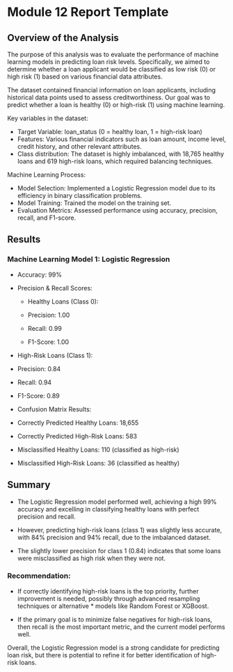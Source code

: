 # Module 12 Report Template

## Overview of the Analysis

The purpose of this analysis was to evaluate the performance of machine learning models in predicting loan risk levels. Specifically, we aimed to determine whether a loan applicant would be classified as low risk (0) or high risk (1) based on various financial data attributes.

The dataset contained financial information on loan applicants, including historical data points used to assess creditworthiness. Our goal was to predict whether a loan is healthy (0) or high-risk (1) using machine learning.

Key variables in the dataset:
* Target Variable: loan_status (0 = healthy loan, 1 = high-risk loan)
* Features: Various financial indicators such as loan amount, income level, credit history, and other relevant attributes.
* Class distribution: The dataset is highly imbalanced, with 18,765 healthy loans and 619 high-risk loans, which required balancing techniques.

Machine Learning Process:
* Model Selection: Implemented a Logistic Regression model due to its efficiency in binary classification problems.
* Model Training: Trained the model on the training set.
* Evaluation Metrics: Assessed performance using accuracy, precision, recall, and F1-score.


## Results
### Machine Learning Model 1: Logistic Regression

* Accuracy: 99%

* Precision & Recall Scores:

  * Healthy Loans (Class 0):

   * Precision: 1.00

   * Recall: 0.99

   * F1-Score: 1.00

* High-Risk Loans (Class 1):

 * Precision: 0.84

 * Recall: 0.94

 * F1-Score: 0.89

* Confusion Matrix Results:

 * Correctly Predicted Healthy Loans: 18,655

 * Correctly Predicted High-Risk Loans: 583

 * Misclassified Healthy Loans: 110 (classified as high-risk)

 * Misclassified High-Risk Loans: 36 (classified as healthy)

## Summary

* The Logistic Regression model performed well, achieving a high 99% accuracy and excelling in classifying healthy loans with perfect precision and recall.

* However, predicting high-risk loans (class 1) was slightly less accurate, with 84% precision and 94% recall, due to the imbalanced dataset.

* The slightly lower precision for class 1 (0.84) indicates that some loans were misclassified as high risk when they were not.

### Recommendation:

* If correctly identifying high-risk loans is the top priority, further improvement is needed, possibly through advanced resampling techniques or alternative * models like Random Forest or XGBoost.

* If the primary goal is to minimize false negatives for high-risk loans, then recall is the most important metric, and the current model performs well.

Overall, the Logistic Regression model is a strong candidate for predicting loan risk, but there is potential to refine it for better identification of high-risk loans.
